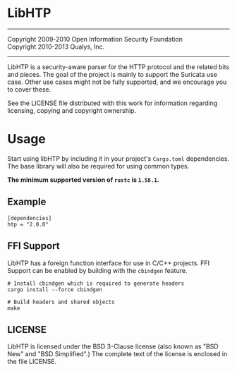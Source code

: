 # LibHTP

---

Copyright 2009-2010 Open Information Security Foundation  
Copyright 2010-2013 Qualys, Inc.

---

LibHTP is a security-aware parser for the HTTP protocol and the related bits
and pieces. The goal of the project is mainly to support the Suricata use case.
Other use cases might not be fully supported, and we encourage you to cover these.

See the LICENSE file distributed with this work for information
regarding licensing, copying and copyright ownership.


# Usage
Start using libHTP by including it in your project's `Cargo.toml`
dependencies. The base library will also be required for using common
types.

**The minimum supported version of `rustc` is `1.58.1`.**

## Example
```
[dependencies]
htp = "2.0.0"
```

## FFI Support
LibHTP has a foreign function interface for use in C/C++ projects.
FFI Support can be enabled by building with the `cbindgen` feature.

```
# Install cbindgen which is required to generate headers
cargo install --force cbindgen

# Build headers and shared objects
make
```

## LICENSE

LibHTP is licensed under the BSD 3-Clause license (also known as "BSD New" and
"BSD Simplified".) The complete text of the license is enclosed in the file LICENSE.
